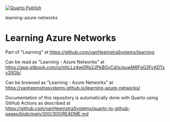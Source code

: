 [![Quarto Publish](https://github.com/vanHeemstraSystems/learning-azure-networks/actions/workflows/publish.yml/badge.svg)](https://github.com/vanHeemstraSystems/learning-azure-networks/actions/workflows/publish.yml)

learning-azure-networks
# Learning Azure Networks

Part of "Learning" at https://github.com/vanHeemstraSystems/learning

Can be read as "Learning - Azure Networks" at https://app.gitbook.com/o/mhLLz4wi0Rs2JPkBGvCd/s/quwM6FgG3FcADTsy3XGb/

Can be browsed as "Learning - Azure Networks" at https://vanheemstrasystems.github.io/learning-azure-networks/

Documentation of this repository is automatically done with Quarto using GitHub Actions as described at https://github.com/vanHeemstraSystems/quarto-to-github-pages/blob/main/300/300/README.md
